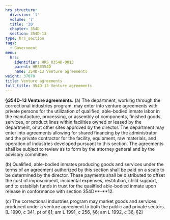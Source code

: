 ```yaml
---
hrs_structure:
  division: '1'
  volume: '7'
  title: '20'
  chapter: 354D
  section: 354D-13
type: hrs_section
tags:
  - Government
menu:
  hrs:
    identifier: HRS_0354D-0013
    parent: HRS0354D
    name: 354D-13 Venture agreements
weight: 37070
title: Venture agreements
full_title: 354D-13 Venture agreements
---
```

**§354D-13 Venture agreements.** (a) The department, working through the correctional industries program, may enter into venture agreements with private persons for the utilization of qualified, able-bodied inmate labor in the manufacture, processing, or assembly of components, finished goods, services, or product lines within facilities owned or leased by the department, or at other sites approved by the director. The department may enter into agreements allowing for shared financing by the administrator and the private contractor for the facility, equipment, raw materials, and operation of industries developed pursuant to this section. The agreements shall be subject to review as to form by the attorney general and by the advisory committee.

(b) Qualified, able-bodied inmates producing goods and services under the terms of an agreement authorized by this section shall be paid on a scale to be determined by the director. These payments shall be distributed to offset the cost of imprisonment, incidental expenses, restitution, child support, and to establish funds in trust for the qualified able-bodied inmate upon release in conformance with section 354D**-**12.

(c) The correctional industries program may market goods and services produced under a venture agreement to both the public and private sectors. [L 1990, c 341, pt of §1; am L 1991, c 256, §6; am L 1992, c 36, §2]